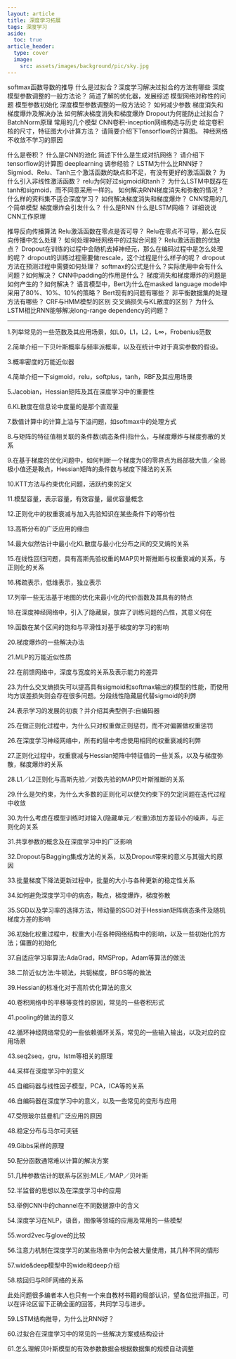 ```yaml
---
layout: article
title: 深度学习拓展
tags: 深度学习
aside:
  toc: true
article_header:
  type: cover
  image:
    src: assets/images/background/pic/sky.jpg
---
```

softmax函数导数的推导
什么是过拟合？深度学习解决过拟合的方法有哪些
深度模型参数调整的一般方法论？
简述了解的优化器，发展综述
模型网络对称性的问题
模型参数初始化
深度模型参数调整的一般方法论？
如何减少参数
梯度消失和梯度爆炸及解决办法
如何解决梯度消失和梯度爆炸
Dropout为何能防止过拟合？
BatchNorm原理
常用的几个模型
CNN卷积-inception网络构造与历史
给定卷积核的尺寸，特征图大小计算方法？
请简要介绍下Tensorflow的计算图。
神经网络不收敛不学习的原因

什么是卷积？
什么是CNN的池化
简述下什么是生成对抗网络？
请介绍下tensorflow的计算图
deeplearning 调参经验？
LSTM为什么比RNN好？
Sigmiod、Relu、Tanh三个激活函数的缺点和不足，有没有更好的激活函数？
为什么引入非线性激活函数？
relu为何好过sigmoid和tanh？
为什么LSTM中既存在tanh和sigmoid，而不同意采用一样的。
如何解决RNN梯度消失和弥散的情况？
什么样的资料集不适合深度学习？
如何解决梯度消失和梯度爆炸？
CNN常用的几个简单模型
梯度爆炸会引发什么？
什么是RNN
什么是LSTM网络？
详细说说CNN工作原理

推导反向传播算法
Relu激活函数在零点是否可导？
Relu在零点不可导，那么在反向传播中怎么处理？
如何处理神经网络中的过拟合问题？
Relu激活函数的优缺点？
Dropout在训练的过程中会随机去掉神经元，那么在编码过程中是怎么处理的呢？
dropout的训练过程需要做rescale，这个过程是什么样子的呢？
dropout方法在预测过程中需要如何处理？
softmax的公式是什么？实际使用中会有什么问题？如何解决？
CNN中padding的作用是什么？
梯度消失和梯度爆炸的问题是如何产生的？如何解决？
语言模型中，Bert为什么在masked language model中采用了80%、10%、10%的策略？
Bert现有的问题有哪些？
非平衡数据集的处理方法有哪些？
CRF与HMM模型的区别
交叉熵损失与KL散度的区别？
为什么LSTM相比RNN能够解决long-range dependency的问题？
<!--more-->

---
1.列举常见的一些范数及其应用场景，如L0，L1，L2，L∞，Frobenius范数

2.简单介绍一下贝叶斯概率与频率派概率，以及在统计中对于真实参数的假设。

3.概率密度的万能近似器

4.简单介绍一下sigmoid，relu，softplus，tanh，RBF及其应用场景

5.Jacobian，Hessian矩阵及其在深度学习中的重要性

6.KL散度在信息论中度量的是那个直观量

7.数值计算中的计算上溢与下溢问题，如softmax中的处理方式

8.与矩阵的特征值相关联的条件数(病态条件)指什么，与梯度爆炸与梯度弥散的关系

9.在基于梯度的优化问题中，如何判断一个梯度为0的零界点为局部极大值／全局极小值还是鞍点，Hessian矩阵的条件数与梯度下降法的关系

10.KTT方法与约束优化问题，活跃约束的定义

11.模型容量，表示容量，有效容量，最优容量概念

12.正则化中的权重衰减与加入先验知识在某些条件下的等价性

13.高斯分布的广泛应用的缘由

14.最大似然估计中最小化KL散度与最小化分布之间的交叉熵的关系

15.在线性回归问题，具有高斯先验权重的MAP贝叶斯推断与权重衰减的关系，与正则化的关系

16.稀疏表示，低维表示，独立表示

17.列举一些无法基于地图的优化来最小化的代价函数及其具有的特点

18.在深度神经网络中，引入了隐藏层，放弃了训练问题的凸性，其意义何在

19.函数在某个区间的饱和与平滑性对基于梯度的学习的影响

20.梯度爆炸的一些解决办法

21.MLP的万能近似性质

22.在前馈网络中，深度与宽度的关系及表示能力的差异

23.为什么交叉熵损失可以提高具有sigmoid和softmax输出的模型的性能，而使用均方误差损失则会存在很多问题。分段线性隐藏层代替sigmoid的利弊

24.表示学习的发展的初衷？并介绍其典型例子:自编码器

25.在做正则化过程中，为什么只对权重做正则惩罚，而不对偏置做权重惩罚

26.在深度学习神经网络中，所有的层中考虑使用相同的权重衰减的利弊

27.正则化过程中，权重衰减与Hessian矩阵中特征值的一些关系，以及与梯度弥散，梯度爆炸的关系

28.L1／L2正则化与高斯先验／对数先验的MAP贝叶斯推断的关系

29.什么是欠约束，为什么大多数的正则化可以使欠约束下的欠定问题在迭代过程中收敛

30.为什么考虑在模型训练时对输入(隐藏单元／权重)添加方差较小的噪声，与正则化的关系

31.共享参数的概念及在深度学习中的广泛影响

32.Dropout与Bagging集成方法的关系，以及Dropout带来的意义与其强大的原因

33.批量梯度下降法更新过程中，批量的大小与各种更新的稳定性关系

34.如何避免深度学习中的病态，鞍点，梯度爆炸，梯度弥散

35.SGD以及学习率的选择方法，带动量的SGD对于Hessian矩阵病态条件及随机梯度方差的影响

36.初始化权重过程中，权重大小在各种网络结构中的影响，以及一些初始化的方法；偏置的初始化

37.自适应学习率算法:AdaGrad，RMSProp，Adam等算法的做法

38.二阶近似方法:牛顿法，共轭梯度，BFGS等的做法

39.Hessian的标准化对于高阶优化算法的意义

40.卷积网络中的平移等变性的原因，常见的一些卷积形式

41.pooling的做法的意义

42.循环神经网络常见的一些依赖循环关系，常见的一些输入输出，以及对应的应用场景

43.seq2seq，gru，lstm等相关的原理

44.采样在深度学习中的意义

45.自编码器与线性因子模型，PCA，ICA等的关系

46.自编码器在深度学习中的意义，以及一些常见的变形与应用

47.受限玻尔兹曼机广泛应用的原因

48.稳定分布与马尔可夫链

49.Gibbs采样的原理

50.配分函数通常难以计算的解决方案

51.几种参数估计的联系与区别:MLE／MAP／贝叶斯

52.半监督的思想以及在深度学习中的应用

53.举例CNN中的channel在不同数据源中的含义

54.深度学习在NLP，语音，图像等领域的应用及常用的一些模型

55.word2vec与glove的比较

56.注意力机制在深度学习的某些场景中为何会被大量使用，其几种不同的情形

57.wide&deep模型中的wide和deep介绍

58.核回归与RBF网络的关系

此处问题很多编者本人也只有一个来自教材书籍的局部认识，望各位批评指正，可以在评论区留下正确全面的回答，共同学习与进步。

59.LSTM结构推导，为什么比RNN好？

60.过拟合在深度学习中的常见的一些解决方案或结构设计

61.怎么理解贝叶斯模型的有效参数数据会根据数据集的规模自动调整
